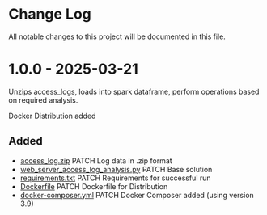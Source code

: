 # Change Log

All notable changes to this project will be documented in this file.


# 1.0.0 - 2025-03-21

Unzips access_logs, loads into spark dataframe, perform operations based on required analysis.

Docker Distribution added

## Added

* [access_log.zip](/docker/access_log.zip) PATCH Log data in .zip format
* [web_server_access_log_analysis.py](web_server_access_log_analysis.py) PATCH Base solution
* [requirements.txt](requirements.txt) PATCH Requirements for successful run
* [Dockerfile](Dockerfile) PATCH Dockerfile for Distribution
* [docker-composer.yml](docker-composer.yml) PATCH Docker Composer added (using version 3.9)
